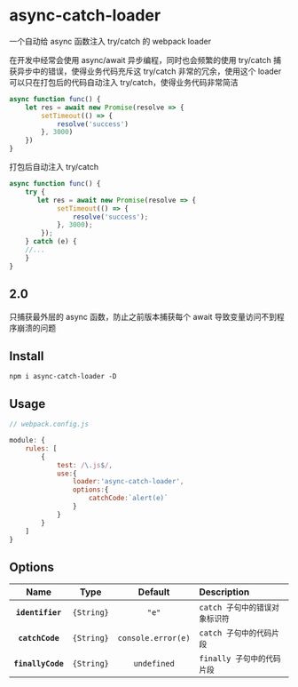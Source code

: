 # async-catch-loader
一个自动给 async 函数注入 try/catch 的 webpack loader

在开发中经常会使用 async/await 异步编程，同时也会频繁的使用 try/catch 捕获异步中的错误，使得业务代码充斥这 try/catch 非常的冗余，使用这个 loader 可以只在打包后的代码自动注入 try/catch，使得业务代码非常简洁


```javascript
async function func() {
    let res = await new Promise(resolve => {
        setTimeout(() => {
            resolve('success')
        }, 3000)
    })
}
```

打包后自动注入 try/catch
```javascript
async function func() {
    try {
       let res = await new Promise(resolve => {
            setTimeout(() => {
                resolve('success');
            }, 3000);
        });
    } catch (e) {
    //...
    }
}
```

## 2.0
只捕获最外层的 async 函数，防止之前版本捕获每个 await 导致变量访问不到程序崩溃的问题

## Install

```
npm i async-catch-loader -D
```

## Usage

```javascript
// webpack.config.js

module: {
    rules: [
        {
            test: /\.js$/,
            use:{
                loader:'async-catch-loader',
                options:{
                    catchCode:`alert(e)`
                }
            }
        }
    ]
}
```

## Options
|Name|Type|Default|Description|
|:--:|:--:|:--:|:----------|
|**`identifier`**|`{String}`|`"e"`|`catch 子句中的错误对象标识符`
|**`catchCode`**|`{String}`|`console.error(e)`|`catch 子句中的代码片段`
|**`finallyCode`**|`{String}`|`undefined`|`finally 子句中的代码片段`

